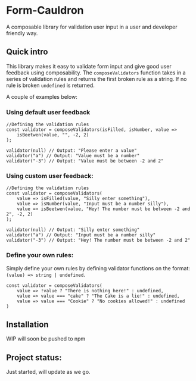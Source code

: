 # Form-Cauldron

A composable library for validation user input in a user and developer friendly way.

## Quick intro

This library makes it easy to validate form input and give good user feedback using composability. The `composeValidators` function takes in a series of validation rules and returns the first broken rule as a string. If no rule is broken `undefined` is returned.

A couple of examples below:

### Using default user feedback

```
//Defining the validation rules
const validator = composeValidators(isFilled, isNumber, value =>
    isBeetwen(value, "", -2, 2)
);

validator(null) // Output: "Please enter a value"
validator("a") // Output: "Value must be a number"
validator("-3") // Output: "Value must be between -2 and 2"
```

### Using custom user feedback:

```
//Defining the validation rules
const validator = composeValidators(
    value => isFilled(value, "Silly enter something"),
    value => isNumber(value, "Input must be a number silly"),
    value => isBeetwen(value, "Hey! The number must be between -2 and 2", -2, 2)
);

validator(null) // Output: "Silly enter something"
validator("a") // Output: "Input must be a number silly"
validator("-3") // Output: "Hey! The number must be between -2 and 2"
```

### Define your own rules:

Simply define your own rules by defining validator functions on the format: `(value) => string | undefined`.

```
const validator = composeValidators(
    value => !value ? "There is nothing here!" : undefined,
    value => value === "cake" ? "The Cake is a lie!" : undefined,
    value => value === "Cookie" ? "No cookies allowed!" : undefined
)
```

## Installation

WIP will soon be pushed to npm

## Project status:

Just started, will update as we go.
